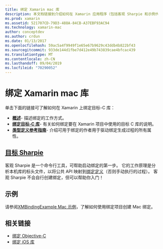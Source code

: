 ```yaml
---
title: 绑定 Xamarin mac 库
description: 本文档链接到介绍如何在 Xamarin 应用程序（包括客观 Sharpie 和示例代码）中使用目标 C 绑定的指南。
ms.prod: xamarin
ms.assetid: 521707CD-79D3-488A-84CB-A37EBF93AC94
ms.technology: xamarin-mac
author: conceptdev
ms.author: crdun
ms.date: 01/13/2017
ms.openlocfilehash: 59ac5a4f9949f1e65e67b9629c43ddb4b822bf43
ms.sourcegitcommit: 933de144d1fbe7d412e49b743839cae4bfcac439
ms.translationtype: MT
ms.contentlocale: zh-CN
ms.lasthandoff: 09/04/2019
ms.locfileid: "70290052"
---
```

# <a name="binding-mac-libraries-for-xamarinmac"></a>绑定 Xamarin mac 库

单击下面的链接可了解如何在 Xamarin 上绑定目标-C 库：

- [**概述**](~/cross-platform/macios/binding/overview.md)-
  描述绑定的工作方式。
- [**绑定目标-C 库**](~/cross-platform/macios/binding/objective-c-libraries.md)-
  有关如何绑定要在 Xamarin 项目中使用的目标 C 库的说明。
- [**类型定义参考指南**](~/cross-platform/macios/binding/binding-types-reference.md)-
  介绍可用于绑定的作者用于驱动绑定生成过程的所有属性。

## <a name="objective-sharpiecross-platformmaciosbindingobjective-sharpieindexmd"></a>[目标 Sharpie](~/cross-platform/macios/binding/objective-sharpie/index.md)

客观 Sharpie 是一个命令行工具，可帮助启动绑定的第一步。
它的工作原理是分析本机库的标头文件，以将公共 API 映射到[绑定定义](~/cross-platform/macios/binding/binding-types-reference.md)（否则手动执行的过程）。 客观 Sharpie 不会自行创建绑定，但可以帮助你入门！

## <a name="examples"></a>示例

请参阅[XMBindingExample Mac 示例](https://github.com/xamarin/mac-samples/tree/master/XMBindingExample)，了解如何使用绑定项目创建 Mac 绑定。

## <a name="related-links"></a>相关链接

- [绑定 Objective-C](~/cross-platform/macios/binding/index.md)
- [绑定 iOS 库](~/ios/platform/binding-objective-c/index.md)
